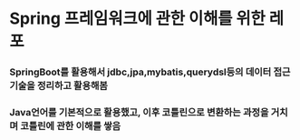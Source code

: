 # Spring 프레임워크에 관한 이해를 위한 레포

### SpringBoot를 활용해서 jdbc,jpa,mybatis,querydsl등의 데이터 접근 기술을 정리하고 활용해봄
### Java언어를 기본적으로 활용했고, 이후 코틀린으로 변환하는 과정을 거치며 코틀린에 관한 이해를 쌓음
